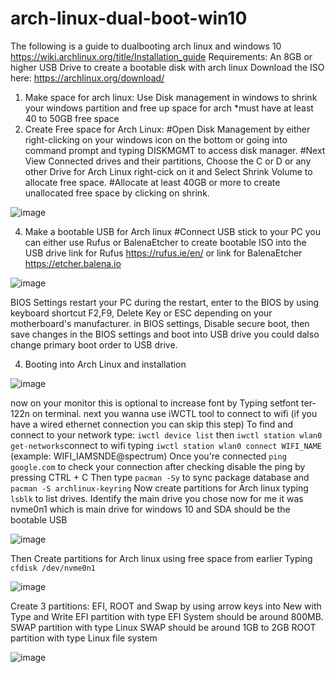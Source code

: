 # arch-linux-dual-boot-win10
The following is a guide to dualbooting arch linux and windows 10
https://wiki.archlinux.org/title/Installation_guide
Requirements: An 8GB or higher USB Drive to create a bootable disk with arch linux
Download the ISO here: https://archlinux.org/download/ 
1. Make space for arch linux: Use Disk management in windows to shrink your windows partition and free up space for arch *must have at least 40 to 50GB free space
2. Create Free space for Arch Linux:
   #Open Disk Management by either right-clicking on your windows icon on the bottom or going into command prompt and typing DISKMGMT to access disk manager.
   #Next View Connected drives and their partitions, Choose the C or D or any other Drive for Arch Linux right-cick on it and  Select Shrink Volume to allocate free space.
   #Allocate at least 40GB or more to create unallocated free space by clicking on shrink.
   
![image](https://github.com/user-attachments/assets/f1669acf-8419-44eb-9569-3ea1c6592d74)

4. Make a bootable USB for Arch linux
   #Connect USB stick to your PC you can either use Rufus or BalenaEtcher to create bootable ISO into the USB drive link for Rufus https://rufus.ie/en/ or link for BalenaEtcher https://etcher.balena.io
   
![image](https://github.com/user-attachments/assets/11ef7144-2809-43e1-bb40-5f192f9d7a55)

BIOS Settings
restart your PC 
during the restart, enter to the BIOS by using keyboard shortcut F2,F9, Delete Key or ESC depending on your motherboard's manufacturer.
in BIOS settings, Disable secure boot, then save changes in the BIOS settings and boot into USB drive you could dalso change primary boot order to USB drive.

4. Booting into Arch Linux and installation
   
![image](https://github.com/user-attachments/assets/04eb0cb4-a491-4f1b-b1de-bceb37b5dcc9)

now on your monitor this is optional to increase font by Typing setfont ter-122n on terminal.
next you wanna use iWCTL tool to connect to wifi (if you have a wired ethernet connection you can skip this step)
To find and connect to your network type: ```iwctl device list``` then ```iwctl station wlan0 get-networks```connect to wifi typing ```iwctl station wlan0 connect WIFI_NAME``` (example: WIFI_IAMSNDE@spectrum)
Once you're connected ```ping google.com``` to check your connection after checking disable the ping by pressing CTRL + C
Then type ```pacman -Sy``` to sync package database and ```pacman -S archlinux-keyring```
Now create partitions for Arch linux typing ```lsblk``` to list drives. Identify the main drive you chose now for me it was nvme0n1 which is main drive for windows 10 and SDA should be the bootable USB 

![image](https://github.com/user-attachments/assets/328bdc1e-0317-4efd-847d-28d4a71aceda)

Then Create partitions for Arch linux using free space from earlier
Typing ```cfdisk /dev/nvme0n1```

![image](https://github.com/user-attachments/assets/efc3ac12-ea74-447c-a22a-de731b2efb2c)

Create 3 partitions: EFI, ROOT and Swap by using arrow keys into New with Type and Write
EFI partition with type EFI System should be around 800MB.
SWAP partition with type Linux SWAP should be around 1GB to 2GB
ROOT partition with type Linux file system

![image](https://github.com/user-attachments/assets/5c65c3d1-2c18-4d98-b22d-627ca77bf4ba)







   



   



